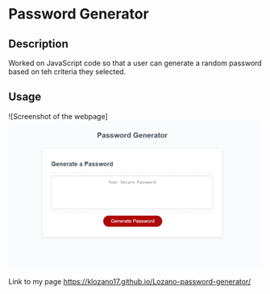 # Password Generator


## Description


Worked on JavaScript code so that a user can generate a random password based on teh criteria they selected. 

## Usage


![Screenshot of the webpage] <img src="assets/images/screenshot-ps-generator.png" alt="screenshot of page" title="Password Generator">

Link to my page https://klozano17.github.io/Lozano-password-generator/

